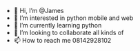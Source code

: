- 👋 Hi, I’m @James
- 👀 I’m interested in python mobile and web
- 🌱 I’m currently learning python
- 💞️ I’m looking to collaborate all kinds of
- 📫 How to reach me 08142928102

<!---
Jamkid1/Jamkid1 is a ✨ special ✨ repository because its `README.md` (this file) appears on your GitHub profile.
You can click the Preview link to take a look at your changes.
--->
